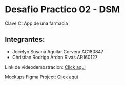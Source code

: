 # Desafio Practico 02 - DSM

Clave C: App de una farmacia

## Integrantes: 
- Jocelyn Susana Aguilar Corvera      AC180847
- Christian Rodrigo Ardon Rivas       AR160127

Link de videodemostracion: [Click aqui](https://drive.google.com/drive/folders/1JaVykRI1RdcbFRjaDeOTY0bLEh0ARuh-?usp=sharing)

Mockups Figma Project: [Click aqui](https://www.figma.com/file/CwNJd6HmvOU7wvaMUHUyal/Farmacia?type=design&node-id=0%3A1&mode=design&t=NWy1tMvjQx3lj68L-1)
